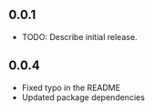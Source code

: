## 0.0.1

* TODO: Describe initial release.

## 0.0.4


* Fixed typo in the README
* Updated package dependencies
